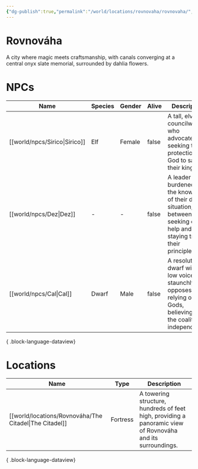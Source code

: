 ```yaml
---
{"dg-publish":true,"permalink":"/world/locations/rovnovaha/rovnovaha/","tags":["location"]}
---
```


# Rovnováha
A city where magic meets craftsmanship, with canals converging at a central onyx slate memorial, surrounded by dahlia flowers.
# NPCs
| Name                             | Species | Gender | Alive | Description                                                                                                                          |
| -------------------------------- | ------- | ------ | ----- | ------------------------------------------------------------------------------------------------------------------------------------ |
| [[world/npcs/Sirico\|Sirico]] | Elf     | Female | false | A tall, elven councilwoman who advocates for seeking the protection of a God to save their kingdom.                                  |
| [[world/npcs/Dez\|Dez]]       | \-      | \-     | false | A leader burdened with the knowledge of their dire situation, torn between seeking divine help and staying true to their principles. |
| [[world/npcs/Cal\|Cal]]       | Dwarf   | Male   | false | A resolute dwarf with a low voice, who staunchly opposes relying on the Gods, believing in the coalition's independence.             |

{ .block-language-dataview}

# Locations
| Name                                                      | Type     | Description                                                                                                |
| --------------------------------------------------------- | -------- | ---------------------------------------------------------------------------------------------------------- |
| [[world/locations/Rovnováha/The Citadel\|The Citadel]] | Fortress | A towering structure, hundreds of feet high, providing a panoramic view of Rovnováha and its surroundings. |

{ .block-language-dataview}